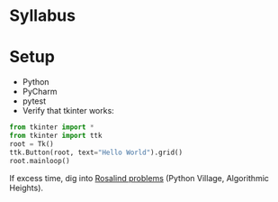 # Syllabus

# Setup
* Python
* PyCharm
* pytest
* Verify that tkinter works:
```python
from tkinter import *
from tkinter import ttk
root = Tk()
ttk.Button(root, text="Hello World").grid()
root.mainloop()
```

If excess time, dig into [Rosalind problems](https://rosalind.info/) (Python Village, Algorithmic Heights).
